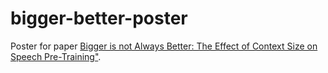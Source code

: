 # bigger-better-poster

Poster for paper [Bigger is not Always Better: The Effect of Context Size on
Speech Pre-Training"](https://arxiv.org/abs/2312.01515).

